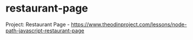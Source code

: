 # restaurant-page

Project: Restaurant Page - https://www.theodinproject.com/lessons/node-path-javascript-restaurant-page
